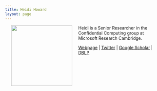 ```yaml
---
title: Heidi Howard
layout: page
---
```


<img align="left" width="200" height="200" src="../img/heidi.jpg" hspace="20"> 

Heidi is a Senior Researcher in the Confidential Computing group at Microsoft Research Cambridge. 

[Webpage](https://www.microsoft.com/en-us/research/people/heidihoward/k) \| [Twitter](https://twitter.com/heidiann360) \| [Google Scholar](https://scholar.google.com/citations?user=DXsaMGgAAAAJ&hl=en) \| [DBLP](https://dblp.uni-trier.de/pid/06/4997.html)